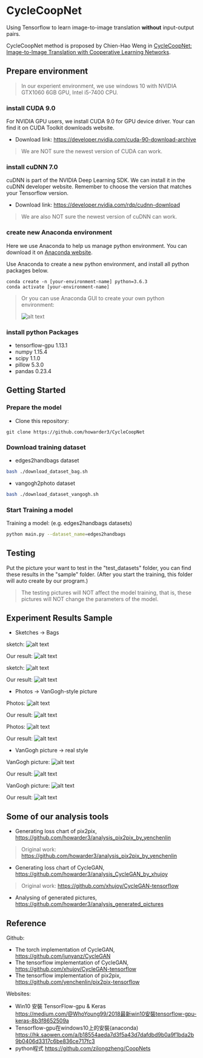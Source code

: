 # CycleCoopNet

Using Tensorflow to learn image-to-image translation **without** input-output pairs.


CycleCoopNet method is proposed by Chien-Hao Weng in 
[CycleCoopNet: Image-to-Image Translation with Cooperative Learning Networks](https://github.com/howarder3/Cycle_CoopNet). 


## Prepare environment

> In our experient environment, we use windows 10 with NVIDIA GTX1060 6GB GPU, Intel i5-7400 CPU. 

### install CUDA 9.0

For NVIDIA GPU users, we install CUDA 9.0 for GPU device driver. Your can find it on CUDA Toolkit downloads website. 

- Download link:
https://developer.nvidia.com/cuda-90-download-archive

> We are NOT sure the newest version of CUDA can work. 
 
### install cuDNN 7.0

cuDNN is part of the NVIDIA Deep Learning SDK. We can install it in the cuDNN developer website. Remember to choose the version that matches your Tensorflow version.

- Download link:
https://developer.nvidia.com/rdp/cudnn-download

> We are also NOT sure the newest version of cuDNN can work. 



### create new Anaconda environment

Here we use Anaconda to help us manage python environment.
You can download it on [Anaconda website](https://www.anaconda.com/).

 
Use Anaconda to create a new python environment, and install all python packages below.

```
conda create -n [your-environment-name] python=3.6.3
conda activate [your-environment-name]
```

> Or you can use Anaconda GUI to create your own python environment:
> 
> ![alt text](https://github.com/howarder3/CycleCoopNet/blob/master/anaconda_GUI.png?raw=true)

### install python Packages
- tensorflow-gpu 1.13.1
- numpy 1.15.4
- scipy 1.1.0
- pillow 5.3.0
- pandas 0.23.4



## Getting Started

### Prepare the model

- Clone this repository:
```
git clone https://github.com/howarder3/CycleCoopNet
```


### Download training dataset

- edges2handbags dataset
```bash
bash ./download_dataset_bag.sh	
```

- vangogh2photo dataset
```bash
bash ./download_dataset_vangogh.sh
```

### Start Training a model

Training a model: (e.g. edges2handbags datasets)
```bash
python main.py --dataset_name=edges2handbags
```

## Testing

Put the picture your want to test in the "test_datasets" folder, you can find these results in the "sample" folder.
(After you start the training, this folder will auto create by our program.)

> The testing pictures will NOT affect the model training, that is, these pictures will NOT change the parameters of the model.



## Experiment Results Sample

- Sketches -> Bags <br>

sketch:
![alt text](https://github.com/howarder3/CycleCoopNet/blob/master/sample_results/test_bag_1.jpg?raw=true)


Our result:
![alt text](https://github.com/howarder3/CycleCoopNet/blob/master/sample_results/result_bag_1.jpg?raw=true)


sketch:
![alt text](https://github.com/howarder3/CycleCoopNet/blob/master/sample_results/test_bag_2.jpg?raw=true)


Our result:
![alt text](https://github.com/howarder3/CycleCoopNet/blob/master/sample_results/result_bag_2.jpg?raw=true)

- Photos -> VanGogh-style picture <br>

Photos:
![alt text](https://github.com/howarder3/CycleCoopNet/blob/master/sample_results/test_photo_1.jpg?raw=true)


Our result:
![alt text](https://github.com/howarder3/CycleCoopNet/blob/master/sample_results/result_photo_1.png?raw=true)



Photos:
![alt text](https://github.com/howarder3/CycleCoopNet/blob/master/sample_results/test_photo_2.jpg?raw=true)


Our result:
![alt text](https://github.com/howarder3/CycleCoopNet/blob/master/sample_results/result_photo_2.png?raw=true)


- VanGogh picture -> real style <br>

VanGogh picture:
![alt text](https://github.com/howarder3/CycleCoopNet/blob/master/sample_results/test_vangogh_1.png?raw=true)


Our result:
![alt text](https://github.com/howarder3/CycleCoopNet/blob/master/sample_results/result_vangogh_1.png?raw=true)



VanGogh picture:
![alt text](https://github.com/howarder3/CycleCoopNet/blob/master/sample_results/test_vangogh_2.png?raw=true)


Our result:
![alt text](https://github.com/howarder3/CycleCoopNet/blob/master/sample_results/result_vangogh_2.png?raw=true)



## Some of our analysis tools

- Generating loss chart of pix2pix, https://github.com/howarder3/analysis_pix2pix_by_yenchenlin
> Original work: https://github.com/howarder3/analysis_pix2pix_by_yenchenlin

- Generating loss chart of CycleGAN, https://github.com/howarder3/analysis_CycleGAN_by_xhujoy
> Original work: https://github.com/xhujoy/CycleGAN-tensorflow

- Analysing of generated pictures, https://github.com/howarder3/analysis_generated_pictures


## Reference
Github:

- The torch implementation of CycleGAN, 
https://github.com/junyanz/CycleGAN
- The tensorflow implementation of CycleGAN, 
https://github.com/xhujoy/CycleGAN-tensorflow
- The tensorflow implementation of pix2pix, 
https://github.com/yenchenlin/pix2pix-tensorflow

Websites:

- Win10 安裝 TensorFlow-gpu & Keras
https://medium.com/@WhoYoung99/2018最新win10安裝tensorflow-gpu-keras-8b3f8652509a
- Tensorflow-gpu在windows10上的安裝(anaconda)
https://hk.saowen.com/a/b18554aeda7d3f5a43d7dafdbd9b0a9f1bda2b9b0406d3317c6be836ce717fc3
- python程式
https://github.com/zilongzheng/CoopNets

